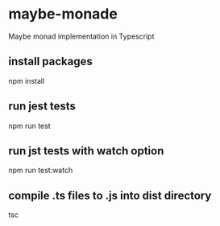 # maybe-monade

Maybe monad implementation in Typescript

## install packages

npm install

## run jest tests

npm run test

## run jst tests with watch option

npm run test:watch

## compile .ts files to .js into dist directory

tsc
